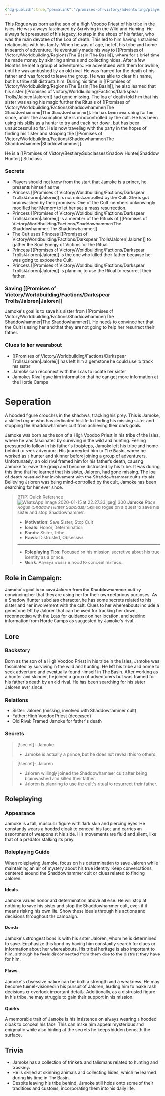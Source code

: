 ```yaml
---
{"dg-publish":true,"permalink":"/promises-of-victory/adventuring/player-characters/jamoke/","noteIcon":"NPC","created":"2023-01-25T02:26:54.377+01:00","updated":"2023-04-16T21:20:48.734+02:00"}
---
```


This Rogue was born as the son of a High Voodoo Priest of his tribe in the Isles. He was always fascinated by Surviving in the Wild and Hunting. He always felt pressured of his legacy, to step in the shoes of his father, who was the main devotee of the Loa of death. This led to him having a strained relationship with his family. When he was of age, he left his tribe and home in search of adventure.
He eventually made his way to [[Promises of Victory/Worldbuilding/Regions/The Basin\|The Basin]], where for a brief time he made money by skinning animals and collecting hides. After a few Months he met a group of adventurers. He adventured with them for awhile, until he was ambushed by an old rival. He was framed for the death of his father and was forced to leave the group. He was able to clear his name, but his tribe still distrusts him.
During his time in [[Promises of Victory/Worldbuilding/Regions/The Basin\|The Basin]], he also learned that his sister [[Promises of Victory/Worldbuilding/Factions/Darkspear Trolls/Jaloren\|Jaloren]] had gone missing. The loa of death told him that his sister was using his magic further the Rituals of [[Promises of Victory/Worldbuilding/Factions/Shaddowhammer/The Shaddowhammer\|The Shaddowhammer]]. He has been searching for her since, under the assumption she is mindcontrolled by the cult.
He has been using his skills as a hunter to try and track her down, but has been unsuccessful so far.
He is now traveling with the party in the hopes of finding his sister and stopping the  [[Promises of Victory/Worldbuilding/Factions/Shaddowhammer/The Shaddowhammer\|Shaddowhammer]].

He is a [[Promises of Victory/Bestiary/Subclasses/Shadow Hunter\|Shaddow Hunter]] Subclass

### Secrets

- Players should not know from the start that Jamoke is a prince, he presents himself as the 
- Princess [[Promises of Victory/Worldbuilding/Factions/Darkspear Trolls/Jaloren\|Jaloren]] is not mindcontrolled by the Cult. She is got brainwashed by their promises. One of the Cult members unknowingly modified her Memory to let her see a mass resurrection.
- Princess [[Promises of Victory/Worldbuilding/Factions/Darkspear Trolls/Jaloren\|Jaloren]] is a member of the Rituals of [[Promises of Victory/Worldbuilding/Factions/Shaddowhammer/The Shaddowhammer\|The Shaddowhammer]].
- The Cult uses Princess [[Promises of Victory/Worldbuilding/Factions/Darkspear Trolls/Jaloren\|Jaloren]] to gather the Soul Energy of Victims for the Ritual.
- Princess [[Promises of Victory/Worldbuilding/Factions/Darkspear Trolls/Jaloren\|Jaloren]] is the one who killed their father because he was going to expose the Cult.
- Princess [[Promises of Victory/Worldbuilding/Factions/Darkspear Trolls/Jaloren\|Jaloren]] is planning to use the Ritual to resurrect their father.

### Saving [[Promises of Victory/Worldbuilding/Factions/Darkspear Trolls/Jaloren\|Jaloren]]

Jamoke's goal is to save his sister from [[Promises of Victory/Worldbuilding/Factions/Shaddowhammer/The Shaddowhammer\|The Shaddowhammer]]. He needs to convince her that the Cult is using her and that they are not going to help her resurrect their father.

### Clues to her wearabout

- [[Promises of Victory/Worldbuilding/Factions/Darkspear Trolls/Jaloren\|Jaloren]] has left him a gemstone he could use to track his sister
- Jamoke can reconnect with the Loas to locate her sister
- Jamokes Rival gave him information that he can get more information at the Horde Camps


# Seperation

A hooded figure crouches in the shadows, tracking his prey. This is Jamoke, a skilled rogue who has dedicated his life to finding his missing sister and stopping the Shaddowhammer cult from achieving their dark goals.

Jamoke was born as the son of a High Voodoo Priest in his tribe of the Isles, where he was fascinated by surviving in the wild and hunting. Feeling pressured to follow in his father's footsteps, Jamoke left his tribe and home behind to seek adventure. His journey led him to The Basin, where he worked as a hunter and skinner before joining a group of adventurers. Unfortunately, an old rival framed him for his father's death, causing Jamoke to leave the group and become distrusted by his tribe. It was during this time that he learned that his sister, Jaloren, had gone missing. The loa of death revealed her involvement with the Shaddowhammer cult's rituals. Believing Jaloren was being mind-controlled by the cult, Jamoke has been searching for her ever since.


> [!TIP] Quick Reference
> ![WhatsApp Image 2020-01-15 at 22.27.33.jpeg| 300](/img/user/resources/Pictures/WhatsApp%20Image%202020-01-15%20at%2022.27.33.jpeg) 
> **Jamoke** _Race Rogue (Shadow Hunter Subclass)_ 
> Skilled rogue on a quest to save his sister and stop Shaddowhammer.
>- **Motivation**: Save Sister, Stop Cult
>- **Ideals**: Honor, Determination
>- **Bonds**: Sister, Tribe
>- **Flaws**: Distrusted, Obsessive
> ___
>- **Roleplaying Tips**: Focused on his mission, secretive about his true identity as a prince.
>-  **Quirk**: Always wears a hood to conceal his face.


## Role in Campaign:
Jamoke's goal is to save Jaloren from the Shaddowhammer cult by convincing her that they are using her for their own nefarious purposes. As a Shadow Hunter subclass character, he has some secrets related to his sister and her involvement with the cult. Clues to her whereabouts include a gemstone left by Jaloren that can be used for tracking her down, reconnecting with the Loas for guidance on her location, and seeking information from Horde Camps as suggested by Jamoke's rival.

## Lore
### Backstory
Born as the son of a High Voodoo Priest in his tribe in the Isles, Jamoke was fascinated by surviving in the wild and hunting. He left his tribe and home to seek adventure and eventually found himself in The Basin. After working as a hunter and skinner, he joined a group of adventurers but was framed for his father's death by an old rival. He has been searching for his sister Jaloren ever since.

### Relations
- Sister: Jaloren (missing, involved with Shaddowhammer cult)
- Father: High Voodoo Priest (deceased)
- Old Rival: Framed Jamoke for father's death

### Secrets
> [!secret]- Jamoke
> - Jamoke is actually a prince, but he does not reveal this to others.

> [!secret]- Jaloren 
>- Jaloren willingly joined the Shaddowhammer cult after being brainwashed and killed their father.
>- Jaloren is planning to use the cult's ritual to resurrect their father.


## Roleplaying
### Appearance
Jamoke is a tall, muscular figure with dark skin and piercing eyes. He constantly wears a hooded cloak to conceal his face and carries an assortment of weapons at his side. His movements are fluid and silent, like that of a predator stalking its prey.

### Roleplaying Guide
When roleplaying Jamoke, focus on his determination to save Jaloren while maintaining an air of mystery about his true identity. Keep conversations centered around the Shaddowhammer cult or clues related to finding Jaloren.

#### Ideals
Jamoke values honor and determination above all else. He will stop at nothing to save his sister and stop the Shaddowhammer cult, even if it means risking his own life. Show these ideals through his actions and decisions throughout the campaign.

#### Bonds
Jamoke's strongest bond is with his sister Jaloren, whom he is determined to save. Emphasize this bond by having him constantly search for clues or information about her whereabouts. His tribal heritage is also important to him, although he feels disconnected from them due to the distrust they have for him.

#### Flaws
Jamoke's obsessive nature can be both a strength and a weakness. He may become tunnel-visioned in his pursuit of Jaloren, leading him to make rash decisions or overlook important details. Additionally, as a distrusted figure in his tribe, he may struggle to gain their support in his mission.

#### Quirks
A memorable trait of Jamoke is his insistence on always wearing a hooded cloak to conceal his face. This can make him appear mysterious and enigmatic while also hinting at the secrets he keeps hidden beneath the surface.

## Trivia
- Jamoke has a collection of trinkets and talismans related to hunting and tracking.
- He is skilled at skinning animals and collecting hides, which he learned during his time in The Basin.
- Despite leaving his tribe behind, Jamoke still holds onto some of their traditions and customs, incorporating them into his daily life.
